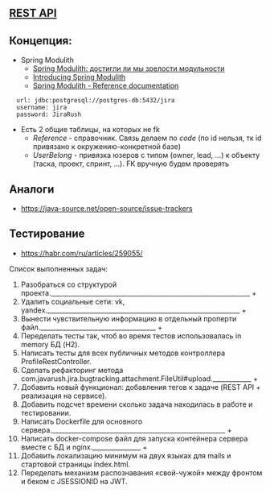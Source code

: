 ## [REST API](http://localhost:8080/doc)

## Концепция:

- Spring Modulith
    - [Spring Modulith: достигли ли мы зрелости модульности](https://habr.com/ru/post/701984/)
    - [Introducing Spring Modulith](https://spring.io/blog/2022/10/21/introducing-spring-modulith)
    - [Spring Modulith - Reference documentation](https://docs.spring.io/spring-modulith/docs/current-SNAPSHOT/reference/html/)

```
  url: jdbc:postgresql://postgres-db:5432/jira
  username: jira
  password: JiraRush
```

- Есть 2 общие таблицы, на которых не fk
    - _Reference_ - справочник. Связь делаем по _code_ (по id нельзя, тк id привязано к окружению-конкретной базе)
    - _UserBelong_ - привязка юзеров с типом (owner, lead, ...) к объекту (таска, проект, спринт, ...). FK вручную будем
      проверять

## Аналоги

- https://java-source.net/open-source/issue-trackers

## Тестирование

- https://habr.com/ru/articles/259055/

Список выполненных задач:
1. Разобраться со структурой проекта.______________________________________________________________ +
2. Удалить социальные сети: vk, yandex.____________________________________________________________ +
3. Вынести чувствительную информацию в отдельный проперти файл.____________________________________ +
4. Переделать тесты так, чтоб во время тестов использовалась in memory БД (H2). 
5. Написать тесты для всех публичных методов контроллера ProfileRestController. 
6. Сделать рефакторинг метода com.javarush.jira.bugtracking.attachment.FileUtil#upload.____________ +
7. Добавить новый функционал: добавления тегов к задаче (REST API + реализация на сервисе).
8. Добавить подсчет времени сколько задача находилась в работе и тестировании.
9. Написать Dockerfile для основного сервера.______________________________________________________ +
10. Написать docker-compose файл для запуска контейнера сервера вместе с БД и nginx._______________ +
11. Добавить локализацию минимум на двух языках для mails и стартовой страницы index.html.
12. Переделать механизм распознавания «свой-чужой» между фронтом и беком с JSESSIONID на JWT.